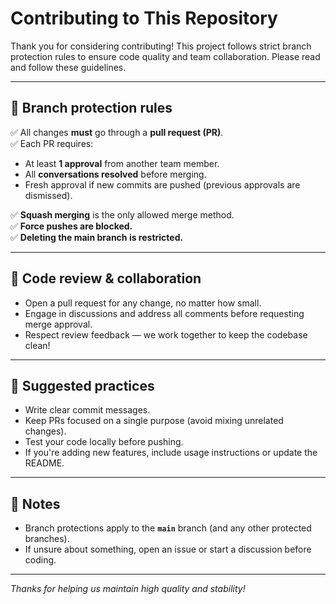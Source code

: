 # Contributing to This Repository

Thank you for considering contributing! This project follows strict branch protection rules to ensure code quality and team collaboration. Please read and follow these guidelines.

---

## 🚀 Branch protection rules

✅ All changes **must** go through a **pull request (PR)**.  
✅ Each PR requires:
- At least **1 approval** from another team member.
- All **conversations resolved** before merging.
- Fresh approval if new commits are pushed (previous approvals are dismissed).

✅ **Squash merging** is the only allowed merge method.  
✅ **Force pushes are blocked.**  
✅ **Deleting the main branch is restricted.**

---

## 💬 Code review & collaboration

- Open a pull request for any change, no matter how small.
- Engage in discussions and address all comments before requesting merge approval.
- Respect review feedback — we work together to keep the codebase clean!

---

## 🌱 Suggested practices

- Write clear commit messages.
- Keep PRs focused on a single purpose (avoid mixing unrelated changes).
- Test your code locally before pushing.
- If you're adding new features, include usage instructions or update the README.

---

## 📌 Notes

- Branch protections apply to the **`main`** branch (and any other protected branches).
- If unsure about something, open an issue or start a discussion before coding.

---

*Thanks for helping us maintain high quality and stability!*

